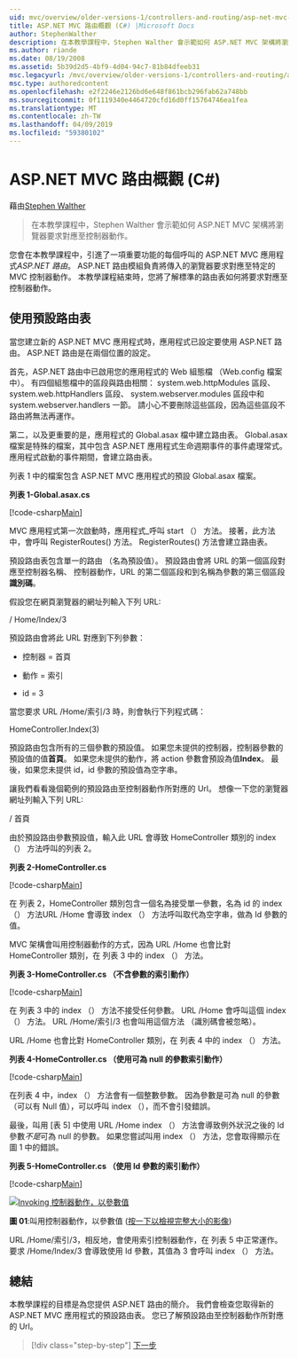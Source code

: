 ```yaml
---
uid: mvc/overview/older-versions-1/controllers-and-routing/asp-net-mvc-routing-overview-cs
title: ASP.NET MVC 路由概觀 (C#) |Microsoft Docs
author: StephenWalther
description: 在本教學課程中，Stephen Walther 會示範如何 ASP.NET MVC 架構將瀏覽器要求對應至控制器動作。
ms.author: riande
ms.date: 08/19/2008
ms.assetid: 5b39d2d5-4bf9-4d04-94c7-81b84dfeeb31
msc.legacyurl: /mvc/overview/older-versions-1/controllers-and-routing/asp-net-mvc-routing-overview-cs
msc.type: authoredcontent
ms.openlocfilehash: e2f2246e2126bd6e648f861bcb296fab62a748bb
ms.sourcegitcommit: 0f1119340e4464720cfd16d0ff15764746ea1fea
ms.translationtype: MT
ms.contentlocale: zh-TW
ms.lasthandoff: 04/09/2019
ms.locfileid: "59380102"
---
```

# <a name="aspnet-mvc-routing-overview-c"></a>ASP.NET MVC 路由概觀 (C#)

藉由[Stephen Walther](https://github.com/StephenWalther)

> 在本教學課程中，Stephen Walther 會示範如何 ASP.NET MVC 架構將瀏覽器要求對應至控制器動作。


您會在本教學課程中，引進了一項重要功能的每個呼叫的 ASP.NET MVC 應用程式*ASP.NET 路由*。 ASP.NET 路由模組負責將傳入的瀏覽器要求對應至特定的 MVC 控制器動作。 本教學課程結束時，您將了解標準的路由表如何將要求對應至控制器動作。

## <a name="using-the-default-route-table"></a>使用預設路由表

當您建立新的 ASP.NET MVC 應用程式時，應用程式已設定要使用 ASP.NET 路由。 ASP.NET 路由是在兩個位置的設定。

首先，ASP.NET 路由中已啟用您的應用程式的 Web 組態檔 （Web.config 檔案中）。 有四個組態檔中的區段與路由相關： system.web.httpModules 區段、 system.web.httpHandlers 區段、 system.webserver.modules 區段中和 system.webserver.handlers 一節。 請小心不要刪除這些區段，因為這些區段不路由將無法再運作。

第二，以及更重要的是，應用程式的 Global.asax 檔中建立路由表。 Global.asax 檔案是特殊的檔案，其中包含 ASP.NET 應用程式生命週期事件的事件處理常式。 應用程式啟動的事件期間，會建立路由表。

列表 1 中的檔案包含 ASP.NET MVC 應用程式的預設 Global.asax 檔案。

**列表 1-Global.asax.cs**

[!code-csharp[Main](asp-net-mvc-routing-overview-cs/samples/sample1.cs)]

MVC 應用程式第一次啟動時，應用程式\_呼叫 start （） 方法。 接著，此方法中，會呼叫 RegisterRoutes() 方法。 RegisterRoutes() 方法會建立路由表。

預設路由表包含單一的路由 （名為預設值）。 預設路由會將 URL 的第一個區段對應至控制器名稱、 控制器動作，URL 的第二個區段和到名稱為參數的第三個區段**識別碼**。

假設您在網頁瀏覽器的網址列輸入下列 URL:

/ Home/Index/3

預設路由會將此 URL 對應到下列參數：

- 控制器 = 首頁

- 動作 = 索引

- id = 3

當您要求 URL /Home/索引/3 時，則會執行下列程式碼：

HomeController.Index(3)

預設路由包含所有的三個參數的預設值。 如果您未提供的控制器，控制器參數的預設值的值**首頁**。 如果您未提供的動作，將 action 參數會預設為值**Index**。 最後，如果您未提供 id，id 參數的預設值為空字串。

讓我們看看幾個範例的預設路由至控制器動作所對應的 Url。 想像一下您的瀏覽器網址列輸入下列 URL:

/ 首頁

由於預設路由參數預設值，輸入此 URL 會導致 HomeController 類別的 index （） 方法呼叫的列表 2。

**列表 2-HomeController.cs**

[!code-csharp[Main](asp-net-mvc-routing-overview-cs/samples/sample2.cs)]

在 列表 2，HomeController 類別包含一個名為接受單一參數，名為 id 的 index （） 方法URL /Home 會導致 index （） 方法呼叫取代為空字串，做為 Id 參數的值。

MVC 架構會叫用控制器動作的方式，因為 URL /Home 也會比對 HomeController 類別，在 列表 3 中的 index （） 方法。

**列表 3-HomeController.cs （不含參數的索引動作）**

[!code-csharp[Main](asp-net-mvc-routing-overview-cs/samples/sample3.cs)]

在 列表 3 中的 index （） 方法不接受任何參數。 URL /Home 會呼叫這個 index （） 方法。 URL /Home/索引/3 也會叫用這個方法 （識別碼會被忽略）。

URL /Home 也會比對 HomeController 類別，在 列表 4 中的 index （） 方法。

**列表 4-HomeController.cs （使用可為 null 的參數索引動作）**

[!code-csharp[Main](asp-net-mvc-routing-overview-cs/samples/sample4.cs)]

在列表 4 中，index （） 方法會有一個整數參數。 因為參數是可為 null 的參數 （可以有 Null 值），可以呼叫 index （），而不會引發錯誤。

最後，叫用 [表 5] 中使用 URL /Home index （） 方法會導致例外狀況之後的 Id 參數*不是*可為 null 的參數。 如果您嘗試叫用 index （） 方法，您會取得顯示在 圖 1 中的錯誤。

**列表 5-HomeController.cs （使用 Id 參數的索引動作）**

[!code-csharp[Main](asp-net-mvc-routing-overview-cs/samples/sample5.cs)]


[![Invoking 控制器動作，以參數值](asp-net-mvc-routing-overview-cs/_static/image1.jpg)](asp-net-mvc-routing-overview-cs/_static/image1.png)

**圖 01**:叫用控制器動作，以參數值 ([按一下以檢視完整大小的影像](asp-net-mvc-routing-overview-cs/_static/image2.png))


URL /Home/索引/3，相反地，會使用索引控制器動作，在 列表 5 中正常運作。 要求 /Home/Index/3 會導致使用 Id 參數，其值為 3 會呼叫 index （） 方法。

## <a name="summary"></a>總結

本教學課程的目標是為您提供 ASP.NET 路由的簡介。 我們會檢查您取得新的 ASP.NET MVC 應用程式的預設路由表。 您已了解預設路由至控制器動作所對應的 Url。

> [!div class="step-by-step"]
> [下一步](understanding-action-filters-cs.md)
